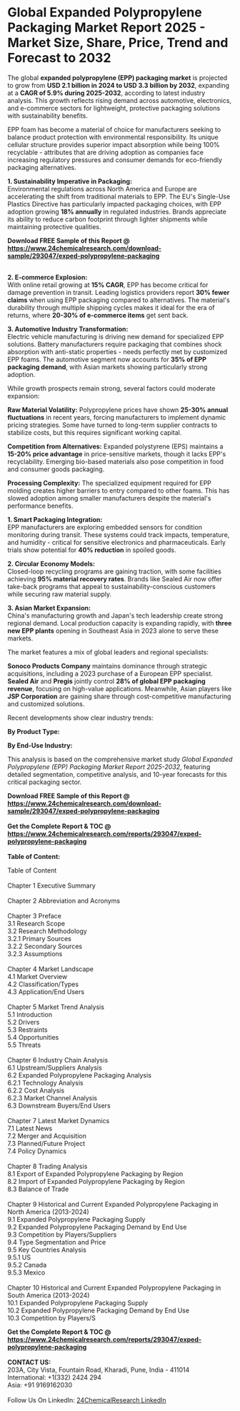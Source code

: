 <h1>Global Expanded Polypropylene Packaging Market Report 2025 - Market Size, Share, Price, Trend and Forecast to 2032</h1><p>The global <strong>expanded polypropylene (EPP) packaging market</strong> is projected to grow from <strong>USD 2.1 billion in 2024 to USD 3.3 billion by 2032</strong>, expanding at a <strong>CAGR of 5.9% during 2025-2032</strong>, according to latest industry analysis. This growth reflects rising demand across automotive, electronics, and e-commerce sectors for lightweight, protective packaging solutions with sustainability benefits.</p><p>EPP foam has become a material of choice for manufacturers seeking to balance product protection with environmental responsibility. Its unique cellular structure provides superior impact absorption while being 100% recyclable - attributes that are driving adoption as companies face increasing regulatory pressures and consumer demands for eco-friendly packaging alternatives.</p><p><strong>1. Sustainability Imperative in Packaging:</strong><br>
Environmental regulations across North America and Europe are accelerating the shift from traditional materials to EPP. The EU's Single-Use Plastics Directive has particularly impacted packaging choices, with EPP adoption growing <strong>18% annually</strong> in regulated industries. Brands appreciate its ability to reduce carbon footprint through lighter shipments while maintaining protective qualities.</p><div><b>Download FREE Sample of this Report @ 
            <a href="https://www.24chemicalresearch.com/download-sample/293047/exped-polypropylene-packaging">
            https://www.24chemicalresearch.com/download-sample/293047/exped-polypropylene-packaging</a></b></div><br><p><strong>2. E-commerce Explosion:</strong><br>
With online retail growing at <strong>15% CAGR</strong>, EPP has become critical for damage prevention in transit. Leading logistics providers report <strong>30% fewer claims</strong> when using EPP packaging compared to alternatives. The material's durability through multiple shipping cycles makes it ideal for the era of returns, where <strong>20-30% of e-commerce items</strong> get sent back.</p><p><strong>3. Automotive Industry Transformation:</strong><br>
Electric vehicle manufacturing is driving new demand for specialized EPP solutions. Battery manufacturers require packaging that combines shock absorption with anti-static properties - needs perfectly met by customized EPP foams. The automotive segment now accounts for <strong>35% of EPP packaging demand</strong>, with Asian markets showing particularly strong adoption.</p><p>While growth prospects remain strong, several factors could moderate expansion:</p><p><strong>Raw Material Volatility:</strong> Polypropylene prices have shown <strong>25-30% annual fluctuations</strong> in recent years, forcing manufacturers to implement dynamic pricing strategies. Some have turned to long-term supplier contracts to stabilize costs, but this requires significant working capital.</p><p><strong>Competition from Alternatives:</strong> Expanded polystyrene (EPS) maintains a <strong>15-20% price advantage</strong> in price-sensitive markets, though it lacks EPP's recyclability. Emerging bio-based materials also pose competition in food and consumer goods packaging.</p><p><strong>Processing Complexity:</strong> The specialized equipment required for EPP molding creates higher barriers to entry compared to other foams. This has slowed adoption among smaller manufacturers despite the material's performance benefits.</p><p><strong>1. Smart Packaging Integration:</strong><br>
EPP manufacturers are exploring embedded sensors for condition monitoring during transit. These systems could track impacts, temperature, and humidity - critical for sensitive electronics and pharmaceuticals. Early trials show potential for <strong>40% reduction</strong> in spoiled goods.</p><p><strong>2. Circular Economy Models:</strong><br>
Closed-loop recycling programs are gaining traction, with some facilities achieving <strong>95% material recovery rates</strong>. Brands like Sealed Air now offer take-back programs that appeal to sustainability-conscious customers while securing raw material supply.</p><p><strong>3. Asian Market Expansion:</strong><br>
China's manufacturing growth and Japan's tech leadership create strong regional demand. Local production capacity is expanding rapidly, with <strong>three new EPP plants</strong> opening in Southeast Asia in 2023 alone to serve these markets.</p><p>The market features a mix of global leaders and regional specialists:</p><p><strong>Sonoco Products Company</strong> maintains dominance through strategic acquisitions, including a 2023 purchase of a European EPP specialist. <strong>Sealed Air</strong> and <strong>Pregis</strong> jointly control <strong>28% of global EPP packaging revenue</strong>, focusing on high-value applications. Meanwhile, Asian players like <strong>JSP Corporation</strong> are gaining share through cost-competitive manufacturing and customized solutions.</p><p>Recent developments show clear industry trends:</p><p><strong>By Product Type:</strong></p><p><strong>By End-Use Industry:</strong></p><p>This analysis is based on the comprehensive market study <em>Global Expanded Polypropylene (EPP) Packaging Market Report 2025-2032</em>, featuring detailed segmentation, competitive analysis, and 10-year forecasts for this critical packaging sector.</p><div><b>Download FREE Sample of this Report @ 
            <a href="https://www.24chemicalresearch.com/download-sample/293047/exped-polypropylene-packaging">
            https://www.24chemicalresearch.com/download-sample/293047/exped-polypropylene-packaging</a></b></div><br><div><b>Get the Complete Report & TOC @ 
            <a href="https://www.24chemicalresearch.com/reports/293047/exped-polypropylene-packaging">
            https://www.24chemicalresearch.com/reports/293047/exped-polypropylene-packaging</a></b></div><br>
            <b>Table of Content:</b><p>Table of Content<br />
<br />
Chapter 1 Executive Summary<br />
<br />
Chapter 2 Abbreviation and Acronyms<br />
<br />
Chapter 3 Preface<br />
3.1 Research Scope<br />
3.2 Research Methodology<br />
  3.2.1 Primary Sources<br />
  3.2.2 Secondary Sources<br />
  3.2.3 Assumptions<br />
		<br />
Chapter 4 Market Landscape<br />
4.1 Market Overview<br />
4.2 Classification/Types<br />
4.3 Application/End Users<br />
<br />
Chapter 5 Market Trend Analysis <br />
5.1 Introduction<br />
5.2 Drivers<br />
5.3 Restraints<br />
5.4 Opportunities<br />
5.5 Threats<br />
<br />
Chapter 6 Industry Chain Analysis<br />
6.1 Upstream/Suppliers Analysis<br />
6.2 Expanded Polypropylene Packaging Analysis<br />
  6.2.1 Technology Analysis<br />
  6.2.2 Cost Analysis<br />
  6.2.3 Market Channel Analysis<br />
6.3 Downstream Buyers/End Users<br />
<br />
Chapter 7 Latest Market Dynamics<br />
7.1 Latest News<br />
7.2 Merger and Acquisition<br />
7.3 Planned/Future Project<br />
7.4 Policy Dynamics<br />
<br />
Chapter 8 Trading Analysis<br />
8.1 Export of Expanded Polypropylene Packaging by Region<br />
8.2 Import of Expanded Polypropylene Packaging by Region<br />
8.3 Balance of Trade<br />
<br />
Chapter 9 Historical and Current Expanded Polypropylene Packaging in North America (2013-2024)<br />
9.1 Expanded Polypropylene Packaging Supply <br />
9.2 Expanded Polypropylene Packaging Demand by End Use<br />
9.3 Competition by Players/Suppliers<br />
9.4 Type Segmentation and Price<br />
9.5 Key Countries Analysis<br />
  9.5.1 US<br />
  9.5.2 Canada<br />
  9.5.3 Mexico<br />
<br />
Chapter 10 Historical and Current Expanded Polypropylene Packaging in South America (2013-2024)<br />
10.1 Expanded Polypropylene Packaging Supply <br />
10.2 Expanded Polypropylene Packaging Demand by End Use<br />
10.3 Competition by Players/S</p><div><b>Get the Complete Report & TOC @ 
            <a href="https://www.24chemicalresearch.com/reports/293047/exped-polypropylene-packaging">
            https://www.24chemicalresearch.com/reports/293047/exped-polypropylene-packaging</a></b></div><br><b>CONTACT US:</b><br>
            203A, City Vista, Fountain Road, Kharadi, Pune, India - 411014<br>
            International: +1(332) 2424 294<br>
            Asia: +91 9169162030 <br><br>
            Follow Us On LinkedIn: <a href="https://www.linkedin.com/company/24chemicalresearch/">24ChemicalResearch LinkedIn</a>